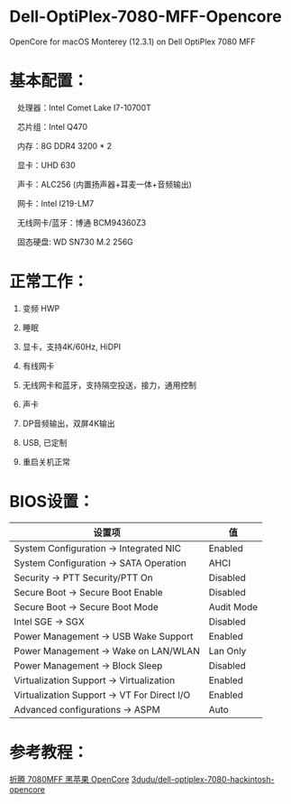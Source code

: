 # Dell-OptiPlex-7080-MFF-Opencore
OpenCore for macOS Monterey (12.3.1) on Dell OptiPlex 7080 MFF

# 基本配置：

&ensp;&ensp;处理器：Intel Comet Lake I7-10700T

&ensp;&ensp;芯片组：Intel Q470

&ensp;&ensp;内存：8G DDR4 3200 * 2

&ensp;&ensp;显卡：UHD 630

&ensp;&ensp;声卡：ALC256 (内置扬声器+耳麦一体+音频输出)

&ensp;&ensp;网卡：Intel I219-LM7

&ensp;&ensp;无线网卡/蓝牙：博通 BCM94360Z3

&ensp;&ensp;固态硬盘:  WD SN730 M.2 256G

# 正常工作：

1. 变频 HWP

2. 睡眠

3. 显卡，支持4K/60Hz, HiDPI

4. 有线网卡

5. 无线网卡和蓝牙，支持隔空投送，接力，通用控制

6. 声卡

7. DP音频输出，双屏4K输出

8. USB, 已定制

9. 重启关机正常

# BIOS设置：

| 设置项     | 值 |
| ----------- | ----------- |
| System Configuration → Integrated NIC      | Enabled       |
| System Configuration → SATA Operation   | AHCI        |
| Security → PTT Security/PTT On     | Disabled       |
| Secure Boot → Secure Boot Enable   | Disabled        |
| Secure Boot → Secure Boot Mode      | Audit Mode       |
| Intel SGE → SGX   | Disabled        |
| Power Management → USB Wake Support      | Enabled       |
| Power Management → Wake on LAN/WLAN   | Lan Only        |
| Power Management → Block Sleep      | Disabled       |
| Virtualization Support → Virtualization   | Enabled        |
| Virtualization Support → VT For Direct I/O      | Enabled       |
| Advanced configurations → ASPM   | Auto        |

# 参考教程：
[折腾 7080MFF 黑苹果 OpenCore][1]
[3dudu/dell-optiplex-7080-hackintosh-opencore][2]  

[1]:https://www.jianshu.com/p/d7cfaae60509
[2]:https://github.com/3dudu/dell-optiplex-7080-hackintosh-opencore
